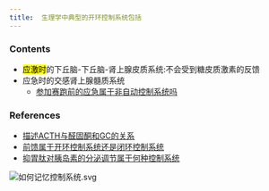 ```yaml
---
title:  生理学中典型的开环控制系统包括
--- 
```


### Contents
- <mark>应激时</mark>的下丘脑-下丘脑-肾上腺皮质系统:不会受到糖皮质激素的反馈
- 应急时的交感肾上腺髓质系统
  - [参加赛跑前的应急属于非自动控制系统吗](/参加赛跑前的应急属于非自动控制系统吗)

### References
- [描述ACTH与醛固酮和GC的关系](/描述ACTH与醛固酮和GC的关系)
- [前馈属于开环控制系统还是闭环控制系统](/前馈属于开环控制系统还是闭环控制系统)
- [抑胃肽对胰岛素的分泌调节属于何种控制系统](/抑胃肽对胰岛素的分泌调节属于何种控制系统)

![如何记忆控制系统.svg](/note-images/如何记忆控制系统.svg)
